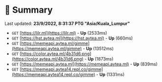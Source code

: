 # 📖 Summary
Last updated: **23/9/2022, 8:31:37 PTG "Asia/Kuala_Lumpur"**

- `GET` [https://lilr.ml](https://lilr.ml) - **Up** (2533ms)
- `GET` [https://hst.aytea.ml](https://hst.aytea.ml) - **Up** (660ms)
- `GET` [https://memeapi.aytea.ml/gimme](https://memeapi.aytea.ml/gimme) - **Up** (13512ms)
- `GET` [https://color.aytea.ml/4b31d6.png](https://color.aytea.ml/4b31d6.png) - **Up** (1873ms)
- `GET` [https://memeapi.aytea.ml](https://memeapi.aytea.ml) - **Up** (839ms)
- `GET` [https://memeapi.aytea14.repl.co/gimme](https://memeapi.aytea14.repl.co/gimme) - **Up** (1331ms)
